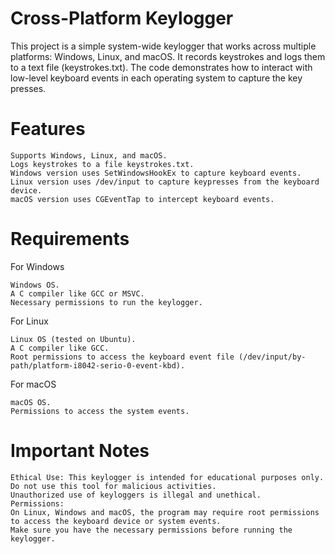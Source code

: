 # Cross-Platform Keylogger

This project is a simple system-wide keylogger that works across multiple platforms: Windows, Linux, and macOS. It records keystrokes and logs them to a text file (keystrokes.txt). The code demonstrates how to interact with low-level keyboard events in each operating system to capture the key presses.

# Features

    Supports Windows, Linux, and macOS.
    Logs keystrokes to a file keystrokes.txt.
    Windows version uses SetWindowsHookEx to capture keyboard events.
    Linux version uses /dev/input to capture keypresses from the keyboard device.
    macOS version uses CGEventTap to intercept keyboard events.

# Requirements
For Windows

    Windows OS.
    A C compiler like GCC or MSVC.
    Necessary permissions to run the keylogger.

For Linux

    Linux OS (tested on Ubuntu).
    A C compiler like GCC.
    Root permissions to access the keyboard event file (/dev/input/by-path/platform-i8042-serio-0-event-kbd).

For macOS

    macOS OS.
    Permissions to access the system events.

# Important Notes

    Ethical Use: This keylogger is intended for educational purposes only. Do not use this tool for malicious activities.
    Unauthorized use of keyloggers is illegal and unethical.
    Permissions:
    On Linux, Windows and macOS, the program may require root permissions to access the keyboard device or system events.
    Make sure you have the necessary permissions before running the keylogger.
